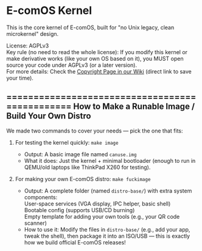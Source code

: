 E-comOS Kernel 
===============================================
This is the core kernel of E-comOS, built for "no Unix legacy, clean microkernel" design.

License: AGPLv3  
Key rule (no need to read the whole license): If you modify this kernel or make derivative works (like your own OS based on it), you MUST open source your code under AGPLv3 (or a later version).  
For more details: Check the [Copyright Page in our Wiki](https://github.com/e-comos/wiki/blob/main/Copyright.md) (direct link to save your time).

===============================================
How to Make a Runable Image / Build Your Own Distro  
-----------------------------------------------
We made two commands to cover your needs — pick the one that fits:

1. For testing the kernel quickly: `make image`  
   - Output: A basic image file named `canuse.img`  
   - What it does: Just the kernel + minimal bootloader (enough to run in QEMU/old laptops like ThinkPad X260 for testing).

2. For making your own E-comOS distro: `make fuckimage`  
   - Output: A complete folder (named `distro-base/`) with extra system components:  
     User-space services (VGA display, IPC helper, basic shell)  
     Bootable config (supports USB/CD burning)  
     Empty template for adding your own tools (e.g., your QR code scanner)  
   - How to use it: Modify the files in `distro-base/` (e.g., add your app, tweak the shell), then package it into an ISO/USB — this is exactly how we build official E-comOS releases!
